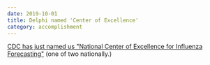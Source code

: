 ```yaml
---
date: 2019-10-01
title: Delphi named 'Center of Excellence'
category: accomplishment
---
```


[CDC has just named us "National Center of Excellence for Influenza Forecasting"](https://www.cmu.edu/news/stories/archives/2019/october/cdc-funds-carnegie-mellons-flu-forecasting-center.html) (one of two nationally.)
